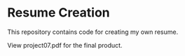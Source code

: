 Resume Creation
================

This repository contains code for creating my own resume. 

View project07.pdf for the final product.

